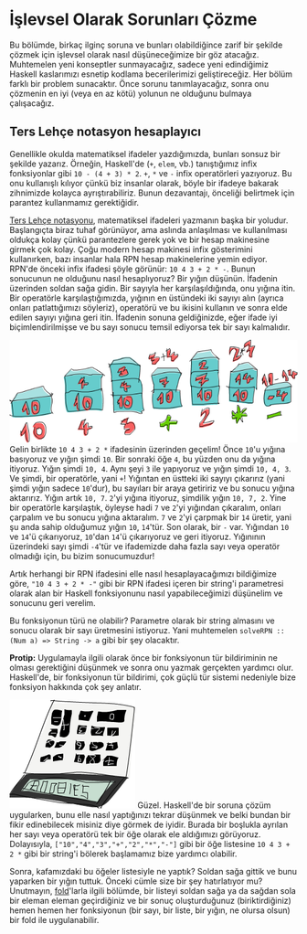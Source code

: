 İşlevsel Olarak Sorunları Çözme
===============================

Bu bölümde, birkaç ilginç soruna ve bunları olabildiğince zarif bir şekilde çözmek için işlevsel olarak nasıl düşüneceğimize bir göz atacağız.
Muhtemelen yeni konseptler sunmayacağız, sadece yeni edindiğimiz Haskell kaslarımızı esnetip kodlama becerilerimizi geliştireceğiz.
Her bölüm farklı bir problem sunacaktır. Önce sorunu tanımlayacağız, sonra onu çözmenin en iyi (veya en az kötü) yolunun ne olduğunu bulmaya çalışacağız.


Ters Lehçe notasyon hesaplayıcı
-------------------------------

Genellikle okulda matematiksel ifadeler yazdığımızda, bunları sonsuz bir şekilde yazarız. Örneğin, Haskell'de (`+`, ```elem```, vb.) tanıştığımız infix fonksiyonlar gibi
`10 - (4 + 3) * 2`. `+`, `*` ve `-` infix operatörleri yazıyoruz. Bu onu kullanışlı kılıyor çünkü biz insanlar olarak, böyle bir ifadeye bakarak zihnimizde kolayca ayrıştırabiliriz.
Bunun dezavantajı, önceliği belirtmek için parantez kullanmamız gerektiğidir.

[Ters Lehçe notasyonu](https://en.wikipedia.org/wiki/Reverse_Polish_notation), matematiksel ifadeleri yazmanın başka bir yoludur. Başlangıçta biraz tuhaf görünüyor, ama aslında anlaşılması ve 
kullanılması oldukça kolay çünkü parantezlere gerek yok ve bir hesap makinesine girmek çok kolay.
Çoğu modern hesap makinesi infix gösterimini kullanırken, bazı insanlar hala RPN hesap makinelerine yemin ediyor.
RPN'de önceki infix ifadesi şöyle görünür: `10 4 3 + 2 * -`. Bunun sonucunun ne olduğunu nasıl hesaplıyoruz? Bir yığın düşünün. İfadenin üzerinden soldan sağa gidin.
Bir sayıyla her karşılaşıldığında, onu yığına itin. Bir operatörle karşılaştığımızda, yığının en üstündeki iki sayıyı alın (ayrıca onları patlattığımızı söyleriz),
operatörü ve bu ikisini kullanın ve sonra elde edilen sayıyı yığına geri itin.
İfadenin sonuna geldiğinizde, eğer ifade iyi biçimlendirilmişse ve bu sayı sonucu temsil ediyorsa tek bir sayı kalmalıdır.

![rpn](../img/rpn.png)
Gelin birlikte `10 4 3 + 2 *` ifadesinin üzerinden geçelim! Önce `10`'u yığına basıyoruz ve yığın şimdi `10`. Bir sonraki öğe `4`, bu yüzden onu da yığına itiyoruz.
Yığın şimdi `10, 4`. Aynı şeyi `3` ile yapıyoruz ve yığın şimdi `10, 4, 3`. Ve şimdi, bir operatörle, yani `+`!
Yığıntan en üstteki iki sayıyı çıkarırız (yani şimdi yığın sadece `10`'dur), bu sayıları bir araya getiririz ve bu sonucu yığına aktarırız.
Yığın artık `10, 7`. `2`'yi yığına itiyoruz, şimdilik yığın `10, 7, 2`. Yine bir operatörle karşılaştık, öyleyse hadi `7` ve `2`'yi yığından çıkaralım,
onları çarpalım ve bu sonucu yığına aktaralım. `7` ve `2`'yi çarpmak bir `14` üretir, yani şu anda sahip olduğumuz yığın `10`, `14`'tür.
Son olarak, bir `-` var. Yığından `10` ve `14`'ü çıkarıyoruz, `10`'dan `14`'ü çıkarıyoruz ve geri itiyoruz.
Yığınının üzerindeki sayı şimdi `-4`'tür ve ifademizde daha fazla sayı veya operatör olmadığı için, bu bizim sonucumuzdur!

Artık herhangi bir RPN ifadesini elle nasıl hesaplayacağımızı bildiğimize göre, `"10 4 3 + 2 * -"` gibi bir RPN ifadesi içeren bir string'i
parametresi olarak alan bir Haskell fonksiyonunu nasıl yapabileceğimizi düşünelim ve sonucunu geri verelim.

Bu fonksiyonun türü ne olabilir? Parametre olarak bir string almasını ve sonucu olarak bir sayı üretmesini istiyoruz.
Yani muhtemelen `solveRPN :: (Num a) => String -> a` gibi bir şey olacaktır.

**Protip:** Uygulamayla ilgili olarak önce bir fonksiyonun tür bildiriminin ne olması gerektiğini düşünmek ve sonra onu yazmak gerçekten yardımcı olur.
Haskell'de, bir fonksiyonun tür bildirimi, çok güçlü tür sistemi nedeniyle bize fonksiyon hakkında çok şey anlatır.

![calculator](../img/calculator.png)
Güzel. Haskell'de bir soruna çözüm uygularken, bunu elle nasıl yaptığınızı tekrar düşünmek ve belki bundan bir fikir edinebilecek misiniz diye görmek de iyidir.
Burada bir boşlukla ayrılan her sayı veya operatörü tek bir öğe olarak ele aldığımızı görüyoruz.
Dolayısıyla, `["10","4","3","+","2","*","-"]` gibi bir öğe listesine `10 4 3 + 2 *` gibi bir string'i bölerek başlamamız bize yardımcı olabilir.

Sonra, kafamızdaki bu öğeler listesiyle ne yaptık? Soldan sağa gittik ve bunu yaparken bir yığın tuttuk. Önceki cümle size bir şey hatırlatıyor mu?
Unutmayın, [fold](../tr/06-higher-order-functions.md#sadece-foldlar-ve-atlar)'larla ilgili bölümde, bir listeyi soldan sağa ya da sağdan sola bir eleman eleman geçirdiğiniz ve bir sonuç oluşturduğunuz (biriktirdiğiniz)
hemen hemen her fonksiyonun (bir sayı, bir liste, bir yığın, ne olursa olsun) bir fold ile uygulanabilir.





















































































































































































































